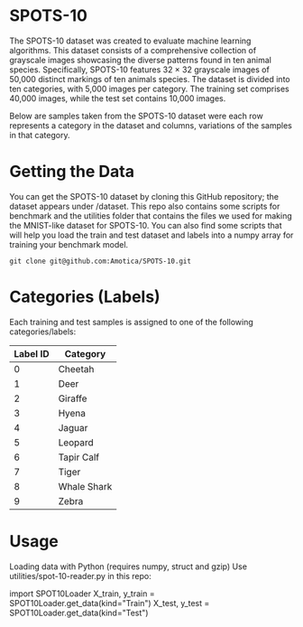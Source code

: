 # SPOTS-10
The SPOTS-10 dataset was created to evaluate machine learning algorithms. This dataset consists of a comprehensive collection of grayscale images showcasing the diverse patterns found in ten animal species. Specifically, SPOTS-10 features 32 × 32 grayscale images of 50,000 distinct markings of ten animals species. The dataset is divided into ten categories, with 5,000 images per category. The training set comprises 40,000 images, while the test
set contains 10,000 images. 

Below are samples taken from the SPOTS-10 dataset were each row represents a category in the dataset and columns, variations of the samples in that category.

# Getting the Data
You can get the SPOTS-10 dataset by cloning this GitHub repository; the dataset appears under /dataset. This repo also contains some scripts for benchmark and the utilities folder that contains the files we used for making the MNIST-like dataset for SPOTS-10. You can also find some scripts that will help you load the train and test dataset and labels into a numpy array for training your benchmark model.

    git clone git@github.com:Amotica/SPOTS-10.git 

# Categories (Labels)
Each training and test samples is assigned to one of the following categories/labels:

| Label ID	| Category |
| ----- | ----------- |
| 0	| Cheetah |
| 1	| Deer |
| 2	| Giraffe |
| 3	| Hyena |
| 4	| Jaguar |
| 5	| Leopard |
| 6	| Tapir Calf |
| 7	| Tiger |
| 8	| Whale Shark |
| 9	| Zebra |

# Usage
Loading data with Python (requires numpy, struct and gzip)
Use utilities/spot-10-reader.py in this repo:

import SPOT10Loader
X_train, y_train = SPOT10Loader.get_data(kind="Train")
X_test, y_test = SPOT10Loader.get_data(kind="Test")
